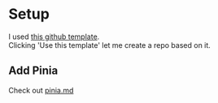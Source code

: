 # Setup

I used [this github template](https://github.com/electron-vite/electron-vite-vue).  
Clicking 'Use this template' let me create a repo based on it.

## Add Pinia

Check out [pinia.md](pinia.md)

